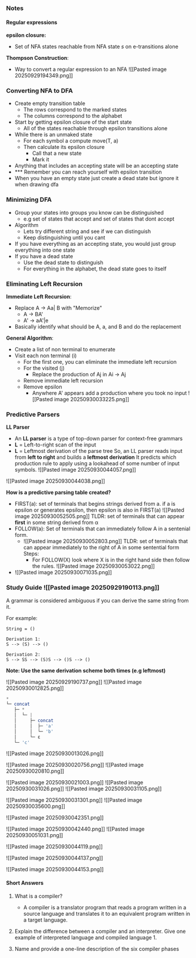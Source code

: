 ### Notes
#### Regular expressions
**epsilon closure:**
- Set of NFA states reachable from NFA state $s$ on e-transitions alone

**Thompson Construction**:
- Way to convert a regular expression to an NFA
	![[Pasted image 20250929194349.png]]

### Converting NFA to DFA
- Create empty transition table
	- The rows correspond to the marked states
	- The columns correspond to the alphabet
- Start by getting epsilon closure of the start state
	- All of the states reachable through epsilon transitions alone
- While there is an unmaked state
	- For each symbol a compute move(T, a)
	- Then calculate its epsilon closure
		- Call that a new state
		- Mark it
- Anything that includes an accepting state will be an accepting state
- *** Remember you can reach yourself with epsilon transition
- When you have an empty state just create a dead state but ignore it when drawing dfa

### Minimizing DFA
- Group your states into groups you know can be distinguished
	- e.g set of states that accept and set of states that dont accept
- Algorithm
	- Lets try different string and see if we can distinguish
	- Keep distinguishing until you cant
- If you have everything as an accepting state, you would just group everything into one state
- If you have a dead state
	- Use the dead state to distinguish
	- For everything in the alphabet, the dead state goes to itself
### Eliminating Left Recursion
**Immediate Left Recursion**:
- Replace A -> Aa| B with  "Memorize"
	- A -> BA'
	- A' -> aA'|e
- Basically identify what should be A, a, and B and do the replacement

**General Algorithm**:
- Create a list of non terminal to enumerate
- Visit each non terminal (i)
	- For the first one, you can eliminate the immediate left recursion
	- For the visited (j)
		- Replace the production of Aj in Ai -> Aj
	- Remove immediate left recursion
	- Remove epsilon
		- Anywhere A' appears add a production where you took no input
![[Pasted image 20250930033225.png]]

### Predictive Parsers
**LL Parser**
- An **LL parser** is a type of top-down parser for context-free grammars
- **L** = Left-to-right scan of the input
- **L** = Leftmost derivation of the parse tree
So, an LL parser reads input from **left to right** and builds a **leftmost derivation**
It predicts which production rule to apply using a lookahead of some number of input symbols.
![[Pasted image 20250930044057.png]]

![[Pasted image 20250930044038.png]]

**How is a predictive parsing table created?**
- FIRST(a):  set of terminals that begins strings derived from a. if a is epsilon or generates epsilon, then epsilon is also in FIRST(a)
	![[Pasted image 20250930052505.png]]
	 TLDR: set of terminals that can appear **first** in some string derived from α
- FOLLOW(a): Set of terminals that can immediately follow A in a sentenial form. 
	- ![[Pasted image 20250930052803.png]] 
	  TLDR: set of terminals that can appear immediately to the right of A in some sentential form 
	  Steps:
		- For FOLLOW(X) look where X is in the right hand side then follow the rules.
	 ![[Pasted image 20250930053022.png]] 
- ![[Pasted image 20250930071035.png]]
### Study Guide ![[Pasted image 20250929190113.png]]

A grammar is considered ambiguous if you can derive the same string from it.

For example:
```
String = ()

Derivation 1:
S --> (S) --> ()

Derivation 2:
S --> SS --> (S)S --> ()S --> ()
```

**Note: Use the same derivation scheme both times (e.g leftmost)**

![[Pasted image 20250929190737.png]]
![[Pasted image 20250930012825.png]]
```lua
*
└─ concat
   ├─ * 
   │  └─ |
   │     ├─ concat
   │     │  ├─ 'a'
   │     │  └─ 'b'
   │     └─ ε
   └─ 'c'
```

![[Pasted image 20250930013026.png]]

![[Pasted image 20250930020756.png]]
![[Pasted image 20250930020810.png]]


![[Pasted image 20250930021003.png]]
![[Pasted image 20250930031026.png]]
![[Pasted image 20250930031105.png]]

![[Pasted image 20250930031301.png]]
![[Pasted image 20250930035600.png]]

![[Pasted image 20250930042351.png]]

![[Pasted image 20250930042440.png]]
![[Pasted image 20250930051031.png]]



![[Pasted image 20250930044119.png]]

![[Pasted image 20250930044137.png]]

![[Pasted image 20250930044153.png]]


#### Short Answers
1. What is a compiler?
	- A compiler is a translator program that reads a program written in a source language and translates it to an equivalent program written in a target language.

2. Explain the difference between a compiler and an interpreter. Give one example of interpreted language and compiled language
	1. 

3. Name and provide a one-line description of the six compiler phases

